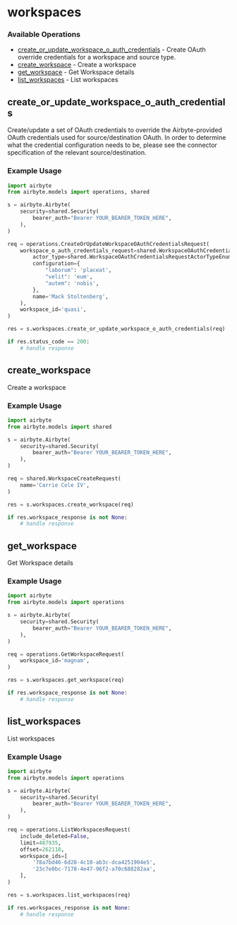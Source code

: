 # workspaces

### Available Operations

* [create_or_update_workspace_o_auth_credentials](#create_or_update_workspace_o_auth_credentials) - Create OAuth override credentials for a workspace and source type.
* [create_workspace](#create_workspace) - Create a workspace
* [get_workspace](#get_workspace) - Get Workspace details
* [list_workspaces](#list_workspaces) - List workspaces

## create_or_update_workspace_o_auth_credentials

Create/update a set of OAuth credentials to override the Airbyte-provided OAuth credentials used for source/destination OAuth.
In order to determine what the credential configuration needs to be, please see the connector specification of the relevant  source/destination.

### Example Usage

```python
import airbyte
from airbyte.models import operations, shared

s = airbyte.Airbyte(
    security=shared.Security(
        bearer_auth="Bearer YOUR_BEARER_TOKEN_HERE",
    ),
)

req = operations.CreateOrUpdateWorkspaceOAuthCredentialsRequest(
    workspace_o_auth_credentials_request=shared.WorkspaceOAuthCredentialsRequest(
        actor_type=shared.WorkspaceOAuthCredentialsRequestActorTypeEnum.SOURCE,
        configuration={
            "laborum": 'placeat',
            "velit": 'eum',
            "autem": 'nobis',
        },
        name='Mack Stoltenberg',
    ),
    workspace_id='quasi',
)

res = s.workspaces.create_or_update_workspace_o_auth_credentials(req)

if res.status_code == 200:
    # handle response
```

## create_workspace

Create a workspace

### Example Usage

```python
import airbyte
from airbyte.models import shared

s = airbyte.Airbyte(
    security=shared.Security(
        bearer_auth="Bearer YOUR_BEARER_TOKEN_HERE",
    ),
)

req = shared.WorkspaceCreateRequest(
    name='Carrie Cole IV',
)

res = s.workspaces.create_workspace(req)

if res.workspace_response is not None:
    # handle response
```

## get_workspace

Get Workspace details

### Example Usage

```python
import airbyte
from airbyte.models import operations

s = airbyte.Airbyte(
    security=shared.Security(
        bearer_auth="Bearer YOUR_BEARER_TOKEN_HERE",
    ),
)

req = operations.GetWorkspaceRequest(
    workspace_id='magnam',
)

res = s.workspaces.get_workspace(req)

if res.workspace_response is not None:
    # handle response
```

## list_workspaces

List workspaces

### Example Usage

```python
import airbyte
from airbyte.models import operations

s = airbyte.Airbyte(
    security=shared.Security(
        bearer_auth="Bearer YOUR_BEARER_TOKEN_HERE",
    ),
)

req = operations.ListWorkspacesRequest(
    include_deleted=False,
    limit=487935,
    offset=262118,
    workspace_ids=[
        '78a7bd46-6d28-4c10-ab3c-dca4251904e5',
        '23c7e0bc-7178-4e47-96f2-a70c688282aa',
    ],
)

res = s.workspaces.list_workspaces(req)

if res.workspaces_response is not None:
    # handle response
```

